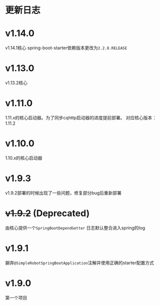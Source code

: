# 更新日志

# v1.14.0
v1.14.1核心
spring-boot-starter依赖版本更改为`2.2.8.RELEASE`

# v1.13.0
v1.13.2核心

# v1.11.0
1.11.x的核心启动器。为了同步cqhttp启动器的进度提前部署。
对应核心版本：1.11.2

# v1.10.0
1.10.x的核心启动器

# v1.9.3
v1.9.2部署的时候出现了一些问题，修复部分bug后重新部署

# ~~v1.9.2~~ (Deprecated)
由核心提供一个`SpringBootDependGetter`
日志默认整合进入spring的log

# v1.9.1
摒弃`@SimpleRobotSpringBootApplication`注解并使用正确的starter配置方式

# v1.9.0
第一个项目